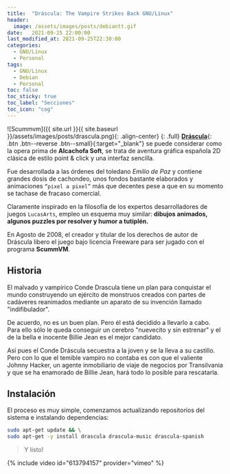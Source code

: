 ```yaml
---
title:  "Dráscula: The Vampire Strikes Back GNU/Linux"
header:
  image: /assets/images/posts/debiantt.gif
date:   2021-09-25 22:00:00
last_modified_at: 2021-09-25T22:30:00
categories:
  - GNU/Linux
  - Personal
tags:
  - GNU/Linux
  - Debian
  - Personal
toc: false
toc_sticky: true
toc_label: "Secciones"
toc_icon: "cog"
---
```


![Scummvm]({{ site.url }}{{ site.baseurl }}/assets/images/posts/drascula.png){: .align-center}
{: .full}
[**Dráscula**](http://www.alcachofasoft.com/){: .btn .btn--reverse .btn--small}{:target="_blank"} se puede considerar como la opera prima de **Alcachofa Soft**, se trata de aventura gráfica española 2D clásica de estilo point & click y una interfaz sencilla. 

Fue desarrollada a las órdenes del toledano *Emilio de Paz* y contiene grandes dosis de cachondeo, unos fondos bastante elaborados y animaciones `“pixel a pixel”` más que decentes pese a que en su momento se tachase de fracaso comercial.

Claramente inspirado en la filosofía de los expertos desarrolladores de juegos `LucasArts`, empleo un esquema muy similar: **dibujos animados, algunos puzzles por resolver y humor a tutiplén.**

En Agosto de 2008, el creador y titular de los derechos de autor de Dráscula libero el juego bajo licencia Freeware para ser jugado con el programa **ScummVM**.

## Historia

El malvado y vampírico Conde Drascula tiene un plan para conquistar el mundo construyendo un ejército de monstruos creados con partes de cadáveres reanimados mediante un aparato de su invención llamado "indifibulador". 

De acuerdo, no es un buen plan. Pero él está decidido a llevarlo a cabo. Para ello sólo le queda conseguir un cerebro "nuevecito y sin estrenar" y el de la bella e inocente Billie Jean es el mejor candidato.

Así pues el Conde Dráscula secuestra a la joven y se la lleva a su castillo. Pero con lo que el temible vampiro no contaba es con que el valiente Johnny Hacker, un agente inmobiliario de viaje de negocios por Transilvania y que se ha enamorado de Billie Jean, hará todo lo posible para rescatarla.

## Instalación

El proceso es muy simple, comenzamos actualizando repositorios del sistema e instalando dependencias:

```bash
sudo apt-get update && \
sudo apt-get -y install drascula drascula-music drascula-spanish
```

> Y listo!

{% include video id="613794157" provider="vimeo" %}
